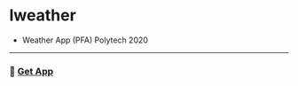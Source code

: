 # Iweather

* Weather App (PFA) Polytech 2020 

--- 

### :link: [Get App](http://www.mediafire.com/file/jlwj1cqwns2wxxm/Iweather.apk/file) 